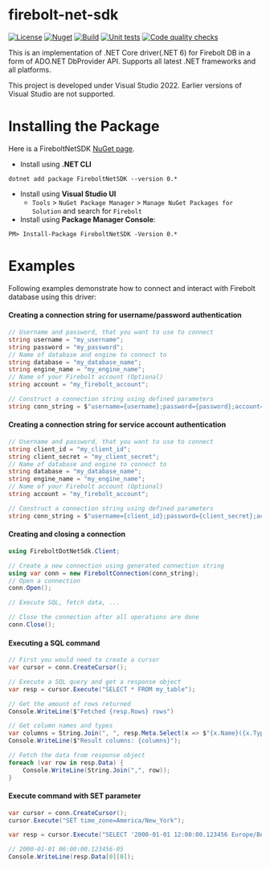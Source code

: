 # firebolt-net-sdk

[![License](https://img.shields.io/badge/License-Apache%202.0-blue.svg)](https://opensource.org/licenses/Apache-2.0)
[![Nuget](https://img.shields.io/nuget/v/FireboltNetSDK?style=plastic)](https://www.nuget.org/packages/FireboltNetSDK/0.0.1)
[![Build](https://github.com/firebolt-db/firebolt-net-sdk/actions/workflows/build.yml/badge.svg)](https://github.com/firebolt-db/firebolt-net-sdk/actions/workflows/build.yml)
[![Unit tests](https://github.com/firebolt-db/firebolt-net-sdk/actions/workflows/unit-tests.yml/badge.svg)](https://github.com/firebolt-db/firebolt-net-sdk/actions/workflows/unit-tests.yml)
[![Code quality checks](https://github.com/firebolt-db/firebolt-net-sdk/actions/workflows/code-check.yml/badge.svg)](https://github.com/firebolt-db/firebolt-net-sdk/actions/workflows/code-check.yml)

This is an implementation of .NET Core driver(.NET 6) for Firebolt DB in a form of ADO.NET DbProvider API.
Supports all latest .NET frameworks and all platforms.

This project is developed under Visual Studio 2022. Earlier versions of Visual Studio are not supported.


Installing the Package
======================

Here is a FireboltNetSDK [NuGet page](https://www.nuget.org/packages/FireboltNetSDK/).
- Install using **.NET CLI**
```{r, engine='bash', code_block_name}
dotnet add package FireboltNetSDK --version 0.*
```   
- Install using **Visual Studio UI**
  - `Tools` > `NuGet Package Manager` > `Manage NuGet Packages for Solution` and search for `Firebolt`   
- Install using **Package Manager Console**:
```{r, engine='bash', code_block_name}
PM> Install-Package FireboltNetSDK -Version 0.*
```

Examples
======================

Following examples demonstrate how to connect and interact with Firebolt database using this driver:

#### Creating a connection string for username/password authentication

```cs
// Username and password, that you want to use to connect
string username = "my_username";
string password = "my_password";
// Name of database and engine to connect to
string database = "my_database_name";
string engine_name = "my_engine_name";
// Name of your Firebolt account (Optional)
string account = "my_firebolt_account";

// Construct a connection string using defined parameters
string conn_string = $"username={username};password={password};account={account};database={database};engine={engine_name}";        
```
#### Creating a connection string for service account authentication

```cs
// Username and password, that you want to use to connect
string client_id = "my_client_id";
string client_secret = "my_client_secret";
// Name of database and engine to connect to
string database = "my_database_name";
string engine_name = "my_engine_name";
// Name of your Firebolt account (Optional)
string account = "my_firebolt_account";

// Construct a connection string using defined parameters
string conn_string = $"username={client_id};password={client_secret};account={account};database={database};engine={engine_name}";        
```

#### Creating and closing a connection

```cs
using FireboltDotNetSdk.Client;

// Create a new connection using generated connection string
using var conn = new FireboltConnection(conn_string);
// Open a connection
conn.Open();

// Execute SQL, fetch data, ...

// Close the connection after all operations are done
conn.Close();
```

#### Executing a SQL command

```cs
// First you would need to create a cursor
var cursor = conn.CreateCursor();

// Execute a SQL query and get a response object
var resp = cursor.Execute("SELECT * FROM my_table");

// Get the amount of rows returned
Console.WriteLine($"Fetched {resp.Rows} rows")

// Get column names and types
var columns = String.Join(", ", resp.Meta.Select(x => $"{x.Name}({x.Type})"));
Console.WriteLine($"Result columns: {columns}");

// Fetch the data from response object
foreach (var row in resp.Data) {
    Console.WriteLine(String.Join(",", row));
}
```

#### Execute command with SET parameter

```cs
var cursor = conn.CreateCursor();
cursor.Execute("SET time_zone=America/New_York");

var resp = cursor.Execute("SELECT '2000-01-01 12:00:00.123456 Europe/Berlin'::timestamptz as t");

// 2000-01-01 06:00:00.123456-05
Console.WriteLine(resp.Data[0][0]);
```
